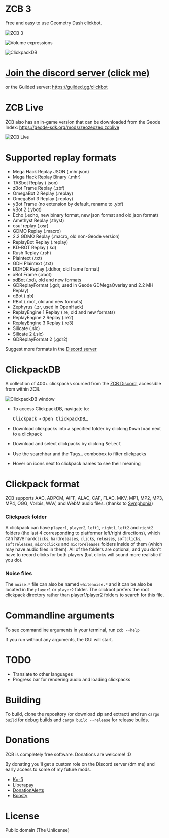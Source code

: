# ZCB 3

Free and easy to use Geometry Dash clickbot.

![ZCB 3](https://github.com/zeozeozeo/zcb3/blob/master/screenshots/0.png?raw=true)

![Volume expressions](https://github.com/zeozeozeo/zcb3/raw/master/screenshots/1.png?raw=true)

![ClickpackDB](https://github.com/zeozeozeo/zcb3/raw/master/screenshots/2.png?raw=true)

# [Join the discord server (click me)](https://discord.gg/b4kBQyXYZT)

or the Guilded server: https://guilded.gg/clickbot

# ZCB Live

ZCB also has an in-game version that can be downloaded from the Geode Index: https://geode-sdk.org/mods/zeozeozeo.zcblive

![ZCB Live](/screenshots/live.png)

# Supported replay formats

- Mega Hack Replay JSON (.mhr.json)
- Mega Hack Replay Binary (.mhr)
- TASbot Replay (.json)
- zBot Frame Replay (.zbf)
- OmegaBot 2 Replay (.replay)
- OmegaBot 3 Replay (.replay)
- yBot Frame (no extension by default, rename to .ybf)
- yBot 2 (.ybot)
- Echo (.echo, new binary format, new json format and old json format)
- Amethyst Replay (.thyst)
- osu! replay (.osr)
- GDMO Replay (.macro)
- 2.2 GDMO Replay (.macro, old non-Geode version)
- ReplayBot Replay (.replay)
- KD-BOT Replay (.kd)
- Rush Replay (.rsh)
- Plaintext (.txt)
- GDH Plaintext (.txt)
- DDHOR Replay (.ddhor, old frame format)
- xBot Frame (.xbot)
- [xdBot (.xd)](https://geode-sdk.org/mods/zilko.xdbot/), old and new formats
- GDReplayFormat (.gdr, used in Geode GDMegaOverlay and 2.2 MH Replay)
- qBot (.qb)
- RBot (.rbot, old and new formats)
- Zephyrus (.zr, used in OpenHack)
- ReplayEngine 1 Replay (.re, old and new formats)
- ReplayEngine 2 Replay (.re2)
- ReplayEngine 3 Replay (.re3)
- Silicate (.slc)
- Silicate 2 (.slc)
- GDReplayFormat 2 (.gdr2)

Suggest more formats in the [Discord server](https://discord.gg/b4kBQyXYZT)

# ClickpackDB

A collection of 400+ clickpacks sourced from the [ZCB Discord](https://discord.com/invite/b4kBQyXYZT), accessible from within ZCB.

![ClickpackDB window](https://github.com/zeozeozeo/zcb3/raw/master/screenshots/3.png?raw=true)

- To access ClickpackDB, navigate to:

  <kbd>Clickpack</kbd> > <kbd>Open ClickpackDB…</kbd>

- Download clickpacks into a specified folder by clicking <kbd>Download</kbd> next to a clickpack
- Download and select clickpacks by clicking <kbd>Select</kbd>
- Use the searchbar and the <kbd>Tags…</kbd> combobox to filter clickpacks
- Hover on icons next to clickpack names to see their meaning

# Clickpack format

ZCB supports AAC, ADPCM, AIFF, ALAC, CAF, FLAC, MKV, MP1, MP2, MP3, MP4, OGG, Vorbis, WAV, and WebM audio files. (thanks to [Symphonia](https://github.com/pdeljanov/Symphonia))

### Clickpack folder

A clickpack can have `player1`, `player2`, `left1`, `right1`, `left2` and `right2` folders (the last 4 corresponding to platformer left/right directions), which can have `hardclicks`, `hardreleases`, `clicks`, `releases`, `softclicks`, `softreleases`, `microclicks` and `microreleases` folders inside of them (which may have audio files in them). All of the folders are optional, and you don't have to record clicks for both players (but clicks will sound more realistic if you do).

### Noise files

The `noise.*` file can also be named `whitenoise.*` and it can be also be located in the `player1` or `player2` folder. The clickbot prefers the root clickpack directory rather than player1/player2 folders to search for this file.

# Commandline arguments

To see commandline arguments in your terminal, run `zcb --help`

If you run without any arguments, the GUI will start.

# TODO

- Translate to other languages
- Progress bar for rendering audio and loading clickpacks

# Building

To build, clone the repository (or download zip and extract) and run `cargo build` for debug builds and `cargo build --release` for release builds.

# Donations

ZCB is completely free software. Donations are welcome! :D

By donating you'll get a custom role on the Discord server (dm me) and early access to some of my future mods.

- [Ko-fi](https://ko-fi.com/zeozeozeo)
- [Liberapay](https://liberapay.com/zeo)
- [DonationAlerts](https://donationalerts.com/r/zeozeozeo)
- [Boosty](https://boosty.to/zeozeozeo/donate)

# License

Public domain (The Unlicense)
